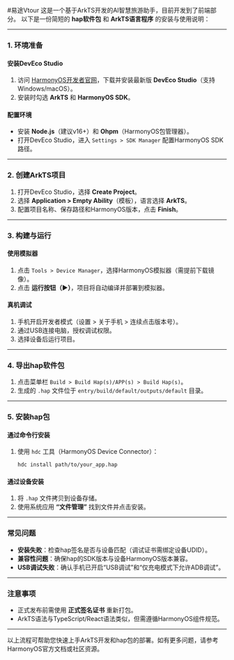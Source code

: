 #易途Vtour
这是一个基于ArkTS开发的AI智慧旅游助手，目前开发到了前端部分。
以下是一份简短的 **hap软件包** 和 **ArkTS语言程序** 的安装与使用说明：

---

### **1. 环境准备**
#### **安装DevEco Studio**
1. 访问 [HarmonyOS开发者官网](https://developer.harmonyos.com/cn/)，下载并安装最新版 **DevEco Studio**（支持Windows/macOS）。
2. 安装时勾选 **ArkTS** 和 **HarmonyOS SDK**。

#### **配置环境**
- 安装 **Node.js**（建议v16+）和 **Ohpm**（HarmonyOS包管理器）。
- 打开DevEco Studio，进入 `Settings > SDK Manager` 配置HarmonyOS SDK路径。

---

### **2. 创建ArkTS项目**
1. 打开DevEco Studio，选择 **Create Project**。
2. 选择 **Application > Empty Ability**（模板），语言选择 **ArkTS**。
3. 配置项目名称、保存路径和HarmonyOS版本，点击 **Finish**。

---

### **3. 构建与运行**
#### **使用模拟器**
1. 点击 `Tools > Device Manager`，选择HarmonyOS模拟器（需提前下载镜像）。
2. 点击 **运行按钮（▶）**，项目将自动编译并部署到模拟器。

#### **真机调试**
1. 手机开启开发者模式（设置 > 关于手机 > 连续点击版本号）。
2. 通过USB连接电脑，授权调试权限。
3. 选择设备后运行项目。

---

### **4. 导出hap软件包**
1. 点击菜单栏 `Build > Build Hap(s)/APP(s) > Build Hap(s)`。
2. 生成的 `.hap` 文件位于 `entry/build/default/outputs/default` 目录。

---

### **5. 安装hap包**
#### **通过命令行安装**
1. 使用 `hdc` 工具（HarmonyOS Device Connector）：
   ```bash
   hdc install path/to/your_app.hap
   ```

#### **通过设备安装**
1. 将 `.hap` 文件拷贝到设备存储。
2. 使用系统应用 **“文件管理”** 找到文件并点击安装。

---

### **常见问题**
- **安装失败**：检查hap签名是否与设备匹配（调试证书需绑定设备UDID）。
- **兼容性问题**：确保hap的SDK版本与设备HarmonyOS版本兼容。
- **USB调试失败**：确认手机已开启“USB调试”和“仅充电模式下允许ADB调试”。

---

### **注意事项**
- 正式发布前需使用 **正式签名证书** 重新打包。
- ArkTS语法与TypeScript/React语法类似，但需遵循HarmonyOS组件规范。

---

以上流程可帮助您快速上手ArkTS开发和hap包的部署。如有更多问题，请参考HarmonyOS官方文档或社区资源。
